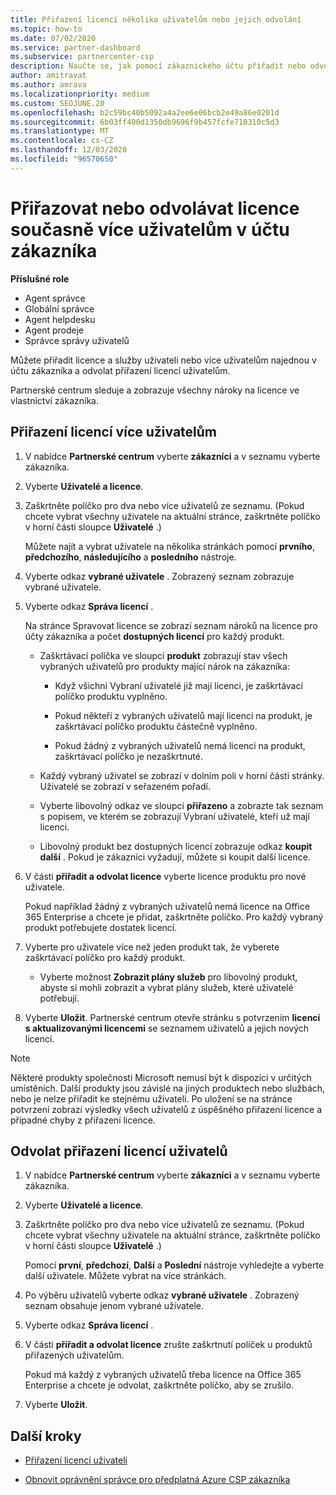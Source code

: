 ```yaml
---
title: Přiřazení licencí několika uživatelům nebo jejich odvolání
ms.topic: how-to
ms.date: 07/02/2020
ms.service: partner-dashboard
ms.subservice: partnercenter-csp
description: Naučte se, jak pomocí zákaznického účtu přiřadit nebo odvolat licence a služby jednomu uživateli nebo více uživatelům najednou.
author: amitravat
ms.author: amrava
ms.localizationpriority: medium
ms.custom: SEOJUNE.20
ms.openlocfilehash: b2c59bc40b5092a4a2ee6e06bcb2e49a86e0201d
ms.sourcegitcommit: 6b03ff400d1350db9696f9b457fcfe710310c5d3
ms.translationtype: MT
ms.contentlocale: cs-CZ
ms.lasthandoff: 12/03/2020
ms.locfileid: "96570650"
---
```

# <a name="assign-or-revoke-licenses-at-the-same-time-to-multiple-users-in-a-customer-account"></a>Přiřazovat nebo odvolávat licence současně více uživatelům v účtu zákazníka

**Příslušné role**

- Agent správce
- Globální správce
- Agent helpdesku
- Agent prodeje
- Správce správy uživatelů

Můžete přiřadit licence a služby uživateli nebo více uživatelům najednou v účtu zákazníka a odvolat přiřazení licencí uživatelům.

Partnerské centrum sleduje a zobrazuje všechny nároky na licence ve vlastnictví zákazníka.

## <a name="assign-licenses-to-multiple-users"></a>Přiřazení licencí více uživatelům

1. V nabídce **Partnerské centrum** vyberte **zákazníci** a v seznamu vyberte zákazníka.

2. Vyberte **Uživatelé a licence**.

3. Zaškrtněte políčko pro dva nebo více uživatelů ze seznamu. (Pokud chcete vybrat všechny uživatele na aktuální stránce, zaškrtněte políčko v horní části sloupce **Uživatelé** .)

    Můžete najít a vybrat uživatele na několika stránkách pomocí **prvního**, **předchozího**, **následujícího** a **posledního** nástroje.

4. Vyberte odkaz **vybrané uživatele** . Zobrazený seznam zobrazuje vybrané uživatele.

5. Vyberte odkaz **Správa licencí** .

    Na stránce Spravovat licence se zobrazí seznam nároků na licence pro účty zákazníka a počet **dostupných licencí** pro každý produkt.

    - Zaškrtávací políčka ve sloupci **produkt** zobrazují stav všech vybraných uživatelů pro produkty mající nárok na zákazníka:

       - Když všichni Vybraní uživatelé již mají licenci, je zaškrtávací políčko produktu vyplněno.

       - Pokud někteří z vybraných uživatelů mají licenci na produkt, je zaškrtávací políčko produktu částečně vyplněno.

       - Pokud žádný z vybraných uživatelů nemá licenci na produkt, zaškrtávací políčko je nezaškrtnuté.

    - Každý vybraný uživatel se zobrazí v dolním poli v horní části stránky. Uživatelé se zobrazí v seřazeném pořadí.

    - Vyberte libovolný odkaz ve sloupci **přiřazeno** a zobrazte tak seznam s popisem, ve kterém se zobrazují Vybraní uživatelé, kteří už mají licenci.

    - Libovolný produkt bez dostupných licencí zobrazuje odkaz **koupit další** . Pokud je zákazníci vyžadují, můžete si koupit další licence.

6. V části **přiřadit a odvolat licence** vyberte licence produktu pro nové uživatele. 

   Pokud například žádný z vybraných uživatelů nemá licence na Office 365 Enterprise a chcete je přidat, zaškrtněte políčko. Pro každý vybraný produkt potřebujete dostatek licencí.

7. Vyberte pro uživatele více než jeden produkt tak, že vyberete zaškrtávací políčko pro každý produkt.
    -   Vyberte možnost **Zobrazit plány služeb** pro libovolný produkt, abyste si mohli zobrazit a vybrat plány služeb, které uživatelé potřebují.

8. Vyberte **Uložit**. Partnerské centrum otevře stránku s potvrzením **licencí s aktualizovanými licencemi** se seznamem uživatelů a jejich nových licencí.

>[!NOTE]
>Některé produkty společnosti Microsoft nemusí být k dispozici v určitých umístěních. Další produkty jsou závislé na jiných produktech nebo službách, nebo je nelze přiřadit ke stejnému uživateli. Po uložení se na stránce potvrzení zobrazí výsledky všech uživatelů z úspěšného přiřazení licence a případné chyby z přiřazení licence.

## <a name="revoke-users-license-assignments"></a>Odvolat přiřazení licencí uživatelů

1. V nabídce **Partnerské centrum** vyberte **zákazníci** a v seznamu vyberte zákazníka.

2. Vyberte **Uživatelé a licence**.

3. Zaškrtněte políčko pro dva nebo více uživatelů ze seznamu. (Pokud chcete vybrat všechny uživatele na aktuální stránce, zaškrtněte políčko v horní části sloupce **Uživatelé** .)

    Pomocí **první**, **předchozí**, **Další** a **Poslední** nástroje vyhledejte a vyberte další uživatele. Můžete vybrat na více stránkách.

4. Po výběru uživatelů vyberte odkaz **vybrané uživatele** . Zobrazený seznam obsahuje jenom vybrané uživatele.

5. Vyberte odkaz **Správa licencí** .

6. V části **přiřadit a odvolat licence** zrušte zaškrtnutí políček u produktů přiřazených uživatelům.

   Pokud má každý z vybraných uživatelů třeba licence na Office 365 Enterprise a chcete je odvolat, zaškrtněte políčko, aby se zrušilo.

7. Vyberte **Uložit**.

## <a name="next-steps"></a>Další kroky

- [Přiřazení licencí uživateli](assign-licenses-to-users.md)

- [Obnovit oprávnění správce pro předplatná Azure CSP zákazníka](revoke-reinstate-csp.md)